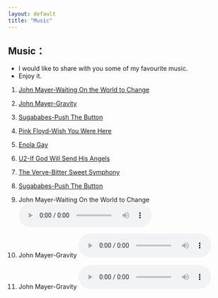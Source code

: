 ```yaml
---
layout: default
title: "Music"
---
```


## Music：

* I would like to share with you some of my favourite music.
* Enjoy it.
  
1.  <a href="my_music/John_Mayer_Waiting_On_the_World_to_Change.mp3">John Mayer-Waiting On the World to Change</a>
  
2.  <a href="my_music/John_Mayer_Gravity.mp3">John Mayer-Gravity</a>
  
3.  <a href="my_music/Sugababes  Push The Button Official Music Video.mp3">Sugababes-Push The Button</a>

4.  <a href="my_music/Pink Floyd Wish You Were Here.mp3">Pink Floyd-Wish You Were Here</a>

5.  <a href="my_music/Enola Gay.mp3">Enola Gay</a>
  
6.  <a href="my_music/U2  If God Will Send His Angels Official Music Video.mp3">U2-If God Will Send His Angels</a>
  
7.  <a href="my_music/The Verve Bitter Sweet Symphony.mp3">The Verve-Bitter Sweet Symphony</a>
  
8.  <a href="my_music/Sugababes Push The Button.mp3">Sugababes-Push The Button </a>
 

1. John Mayer-Waiting On the World to Change
   <audio controls>
    <source src="my_music/John_Mayer_Waiting_On_the_World_to_Change.mp3" type="audio/mpeg">
    Your browser does not support the audio element.
<embed src="http://www.xiami.com/widget/0_3515679/singlePlayer.swf" type="application/x-shockwave-flash" width="27" height="13" wmode="transparent"></embed>

2. John Mayer-Gravity
   <audio controls>
    <source src="my_music/John_Mayer_Gravity.mp3" type="audio/mpeg">
    Your browser does not support the audio element.
<embed src="http://www.xiami.com/widget/0_3515679/singlePlayer.swf" type="application/x-shockwave-flash" width="27" height="13" wmode="transparent"></embed>

3. John Mayer-Gravity
   <audio controls>
    <source src="my_music/Sugababes Push The Button Official Music Video.mp3" type="audio/mpeg">
    Your browser does not support the audio element.
<embed src="http://www.xiami.com/widget/0_3515679/singlePlayer.swf" type="application/x-shockwave-flash" width="27" height="13" wmode="transparent"></embed>




